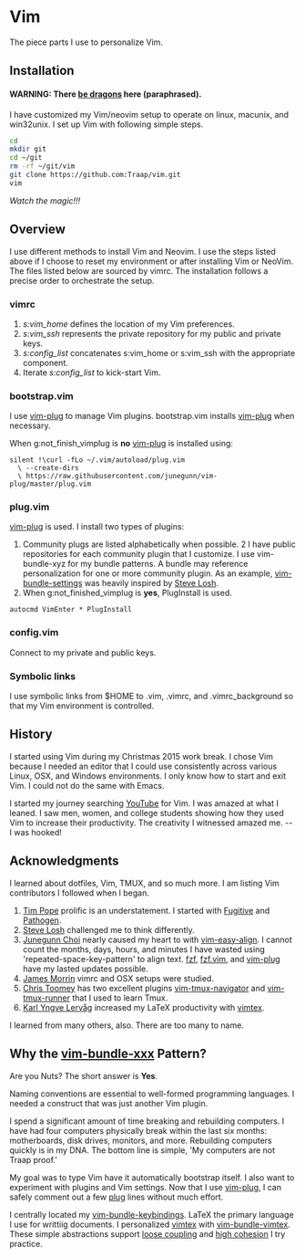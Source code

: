 # Vim
The piece parts I use to personalize Vim.

## Installation 
#### **WARNING:** There [be dragons](https://github.com/tpope/tpope) here (paraphrased).
I have customized my Vim/neovim setup to operate on linux, macunix, and win32unix.  I set up Vim with following simple steps.

```bash
cd 
mkdir git
cd ~/git
rm -rf ~/git/vim
git clone https://github.com:Traap/vim.git
vim
```
*Watch the magic!!!*

## Overview
I use different methods to install Vim and Neovim.  I use the steps listed above if I choose to reset my environment or after installing Vim or NeoVim.  The files listed below are sourced by vimrc.  The installation follows a precise order to orchestrate the setup.

### vimrc
1. *s:vim_home* defines the location of my Vim preferences.
2. *s:vim_ssh* represents the private repository for my public and private keys.
3. *s:config_list* concatenates s:vim_home or s:vim_ssh with the appropriate component.
4. Iterate *s:config_list* to kick-start Vim.

### bootstrap.vim
I use [vim-plug](https://github.com/junegunn/vim-plug) to manage Vim plugins.  bootstrap.vim installs [vim-plug](https://github.com/junegunn/vim-plug) when necessary.

When g:not_finish_vimplug is **no** [vim-plug](https://github.com/junegunn/vim-plug) is installed using:
```vim
silent !\curl -fLo ~/.vim/autoload/plug.vim
  \ --create-dirs 
  \ https://raw.githubusercontent.com/junegunn/vim-plug/master/plug.vim
```

### plug.vim
[vim-plug](https://github.com/junegunn/vim-plug) is used.  I install two types of plugins:
1. Community plugs are listed alphabetically when possible.
2 I have public repositories for each community plugin that I customize.  I use vim-bundle-xyz for my bundle patterns.  A bundle may reference personalization for one or more community plugin.   As an example, [vim-bundle-settings](https://github.com/Traap/vim-bundle-settings) was heavily inspired by [Steve Losh](https://github.com/sjl).
3. When g:not_finished_vimplug is **yes**, PlugInstall is used.

```vim 
autocmd VimEnter * PlugInstall
```

### config.vim
Connect to my private and public keys.

### Symbolic links
I use symbolic links from $HOME to .vim, .vimrc, and .vimrc_background so that my Vim environment is controlled.

## History
I started using Vim during my Christmas 2015 work break.  I chose Vim because I needed an editor that I could use consistently across various Linux, OSX, and Windows environments.  I only know how to start and exit Vim.  I could not do the same with Emacs.  

I started my journey searching [YouTube](https://www.youtube.com) for Vim.  I was amazed at what I leaned.  I saw men, women, and college students showing how they used Vim to increase their productivity.  The creativity I witnessed amazed me. -- I was hooked!

## Acknowledgments
I learned about dotfiles, Vim, TMUX, and so much more.  I am listing Vim contributors I followed when I began.
1. [Tim Pope](https://github.com/tpope) prolific is an understatement.  I started with [Fugitive](https://github.com/tpope/vim-fugitive) and [Pathogen](https://github.com/tpope/vim-pathogen).   
2. [Steve Losh](https://learnvimscriptthehardway.stevelosh.com/) challenged me to think differently.  
3. [Junegunn Choi](https://github.com/junegunn/) nearly caused my heart to with [vim-easy-align](https://github.com/junegunn/vim-easy-align).  I cannot count the months, days, hours, and minutes I have wasted using 'repeated-space-key-pattern' to align text.  [fzf](https://github.com/junegunn/fzf), [fzf.vim](https://github.com/junegunn/fzf.vim),  and [vim-plug](https://github.com/junegunn/vim-plug) have my lasted updates possible.
4. [James Morrin](https://github.com/treasonx) vimrc and OSX setups were studied.  
5. [Chris Toomey](https://github.com/christoomey) has two excellent plugins [vim-tmux-navigator](https://github.com/christoomey/vim-tmux-navigator) and [vim-tmux-runner](https://github.com/christoomey/vim-tmux-runner) that I used to learn Tmux.
6. [Karl Yngve Lervåg](https://github.com/lervag) increased my LaTeX productivity with [vimtex](https://github.com/lervag/vimtex).

I learned from many others, also.  There are too many to name.

## Why the [vim-bundle-xxx](https://github.com/Traap/vim-bundle-settings) Pattern?
Are you Nuts?  The short answer is **Yes**.

Naming conventions are essential to well-formed programming languages.  I needed a construct that was just another Vim plugin.

I spend a significant amount of time breaking and rebuilding computers.  I have had four computers physically break within the last six months: motherboards, disk drives, monitors, and more.  Rebuilding computers quickly is in my DNA.  The bottom line is simple, 'My computers are not Traap proof.'

My goal was to type Vim have it automatically bootstrap itself.  I also want to experiment with plugins and Vim settings. Now that I use [vim-plug](https://github.com/junegunn/vim-plug), I can safely comment out a few [plug](https://github.com/Traap/vim/blob/master/plug.vim)  lines without much effort.

I centrally located my [vim-bundle-keybindings](https://github.com/Traap/vim-bundle-keybindings/blob/master/plugin/bundle-keybindings.vim).  LaTeX the primary language I use for writtiig documents.  I personalized [vimtex](https://github.com/lervag/vimtex) with [vim-bundle-vimtex](https://github.com/Traap/vim-bundle-vimtex/blob/master/plugin/bundle-vimtex.vim).  These simple abstractions support [loose coupling](https://en.wikipedia.org/wiki/Coupling_(computer_programming)) and [high cohesion](https://en.wikipedia.org/wiki/Cohesion_(computer_science)) I try practice.
